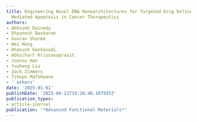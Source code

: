 ```yaml
---
title: Engineering Novel DNA Nanoarchitectures for Targeted Drug Delivery and Aptamer
  Mediated Apoptosis in Cancer Therapeutics
authors:
- Abhisek Dwivedy
- Dhyanesh Baskaran
- Gaurav Sharma
- Wei Hong
- Dhanush Gandavadi
- Abhichart Krissanaprasit
- Joonsu Han
- Yusheng Liu
- Zack Zimmers
- Tshepo Mafokwane
- ' others'
date: '2025-01-01'
publishDate: '2025-09-21T19:26:40.107935Z'
publication_types:
- article-journal
publication: '*Advanced Functional Materials*'
---
```

